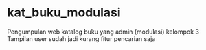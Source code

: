 # kat_buku_modulasi
Pengumpulan web katalog buku yang admin (modulasi) kelompok 3
Tampilan user sudah jadi kurang fitur pencarian saja
